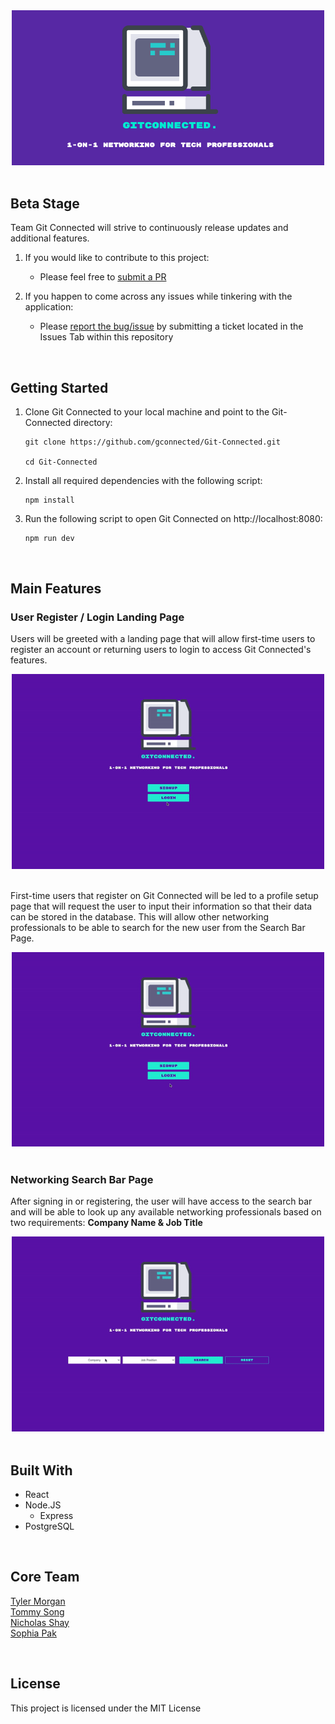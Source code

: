 <div align="center">
<img src="./client/assets/gitconnected-logo.png" width=500px>
</div>

<br>

## Beta Stage

Team Git Connected will strive to continuously release updates and additional features.

1. If you would like to contribute to this project:

   - Please feel free to <a href="https://github.com/gconnected/Git-Connected/pulls">submit a PR</a>

2. If you happen to come across any issues while tinkering with the application:
   - Please <a href="https://github.com/gconnected/Git-Connected/issues">report the bug/issue</a> by submitting a ticket located in the Issues Tab within this repository

<br>

## Getting Started

1.  Clone Git Connected to your local machine and point to the Git-Connected directory:

        git clone https://github.com/gconnected/Git-Connected.git

        cd Git-Connected

2.  Install all required dependencies with the following script:

        npm install

3.  Run the following script to open Git Connected on http://localhost:8080:

        npm run dev

<br>

## Main Features

### User Register / Login Landing Page

Users will be greeted with a landing page that will allow first-time users to register an account or returning users to login to access Git Connected's features.

<div align="center">
<img src="./client/assets/login.gif" width=500px>
</div>
<br>

First-time users that register on Git Connected will be led to a profile setup page that will request the user to input their information so that their data can be stored in the database. This will allow other networking professionals to be able to search for the new user from the Search Bar Page.

<div align="center">
<img src="./client/assets/register.gif" width=500px>
</div>

<br>

### Networking Search Bar Page

After signing in or registering, the user will have access to the search bar and will be able to look up any available networking professionals based on two requirements: <strong>Company Name & Job Title</strong>

<div align="center">
	<img src="./client/assets/search.gif" width=500px>
</div>

<br>

## Built With

- React
- Node.JS
  - Express
- PostgreSQL

<br>

## Core Team

<a href="https://github.com/morgan562">Tyler Morgan</a>
<br>
<a href="https://github.com/tysong24">Tommy Song</a>
<br>
<a href="https://github.com/nicholasjs">Nicholas Shay</a>
<br>
<a href="https://github.com/sophiapak">Sophia Pak</a>

<br>

## License

This project is licensed under the MIT License
